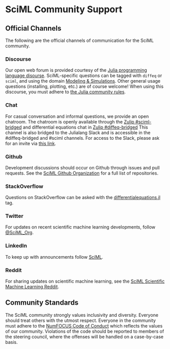SciML Community Support
=========================

## Official Channels

The following are the official channels of communication for the SciML community.

### Discourse

Our open web forum is provided courtesy of the
[Julia programming language disourse](https://discourse.julialang.org/). SciML-specific
questions can be tagged with `diffeq` or `sciml`, and using the domain
[Modeling & Simulations](https://discourse.julialang.org/c/domain/models/21). Other general
usage questions (installing, plotting, etc.) are of course welcome! When using this
discourse, you must adhere to [the Julia community rules](https://julialang.org/community/).

### Chat

For casual conversation and informal questions, we provide an open
chatroom. The chatroom is openly available through the
[Zulip #sciml-bridged](https://julialang.zulipchat.com/#narrow/stream/279055-sciml-bridged)
and differential equations chat in
[Zulip #diffeq-bridged](https://julialang.zulipchat.com/#narrow/stream/279054-diffeq-bridged)
This channel is also bridged to the Julialang Slack and is accessible in
the #diffeq-bridged and #sciml channels. For access to the Slack, please ask for
an invite via [this link](https://julialang.org/slack/).

### Github

Development discussions should occur on Github through issues and pull requests.
See the [SciML Github Organization](https://github.com/SciML) for a full
list of repositories.

### StackOverflow

Questions on StackOverflow can be asked with the
[differentialequations.jl](https://stackoverflow.com/questions/tagged/differentialequations.jl)
tag.

### Twitter

For updates on recent scientific machine learning developments, follow
[@SciML_Org](https://twitter.com/SciML_Org).

### LinkedIn

To keep up with announcements follow [SciML](https://www.linkedin.com/company/sciml/).

### Reddit

For sharing updates on scientific machine learning, see the
[SciML Scientific Machine Learning Reddit](https://www.reddit.com/r/sciml).

## Community Standards

The SciML community strongly values inclusivity and diversity. Everyone
should treat others with the utmost respect. Everyone in the community
must adhere to the
[NumFOCUS Code of Conduct](https://numfocus.org/code-of-conduct) which
reflects the values of our community. Violations of the code should be
reported to members of the steering council, where the offenses will be
handled on a case-by-case basis.
